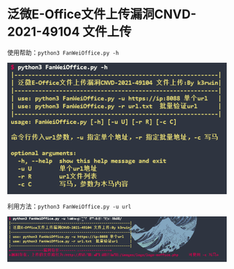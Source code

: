 # 泛微E-Office文件上传漏洞CNVD-2021-49104 文件上传

使用帮助：`python3 FanWeiOffice.py -h`

![image-20211207162516103](Readme.assets/image-20211207162516103.png)

利用方法：`python3 FanWeiOffice.py -u url`

![image-20211207162650707](Readme.assets/image-20211207162650707.png)

